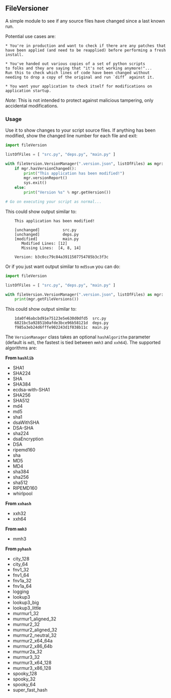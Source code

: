 ## FileVersioner
A simple module to see if any source files have changed since a last
known run.

Potential use cases are:

    * You're in production and want to check if there are any patches that
    have been applied (and need to be reapplied) before performing a fresh install. 

    * You've handed out various copies of a set of python scripts 
    to folks and they are saying that "it's not working anymore!"...
    Run this to check which lines of code have been changed without 
    needing to drop a copy of the original and run `diff` against it.

    * You want your application to check itself for modifications on application startup.

*Note*: This is not intended to protect against malicious tampering, only accidental modifications.

### Usage
Use it to show changes to your script source files. If anything has been modified, show the changed line number for each file and exit:
``` python
import fileVersion

listOfFiles = [ "src.py", "deps.py", "main.py" ]

with fileVersion.VersionManager(".version.json", listOfFiles) as mgr:
    if mgr.hasVersionChanged():
        print("This application has been modified!")
        mgr.versionReport()
        sys.exit()
    else:
        print("Version %s" % mgr.getVersion())

# Go on executing your script as normal...
```

This could show output similar to:
```
    This application has been modified!

    [unchanged]          src.py
    [unchanged]          deps.py
    [modified]           main.py
       Modified Lines: [12]
       Missing Lines:  [4, 8, 14]

    Version: b3c0cc79c84a3911507754785b3c3f3c
```

Or if you just want output similar to `md5sum` you can do:
``` python
import fileVersion

listOfFiles = [ "src.py", "deps.py", "main.py" ]

with fileVersion.VersionManager(".version.json", listOfFiles) as mgr:
    print(mgr.getFileVersions())
```

This could show output similar to:
```
    1da0f46abcbd91e75123e5e630d0dfd5  src.py
    6821bc5a92851b0afde3bce96b58121d  deps.py
    f985a3eb24d6fffe902243d1f038b11c  main.py
```

The `VersionManager` class takes an optional `hashAlgorithm` parameter (default is `md5`, the fastest is tied between `mmh3` and `xxh64`). The supported algorithms are:

**From `hashlib`**
* SHA1
* SHA224
* SHA
* SHA384
* ecdsa-with-SHA1
* SHA256
* SHA512
* md4
* md5
* sha1
* dsaWithSHA
* DSA-SHA
* sha224
* dsaEncryption
* DSA
* ripemd160
* sha
* MD5
* MD4
* sha384
* sha256
* sha512
* RIPEMD160
* whirlpool

**From `xxhash`**
* xxh32
* xxh64

**From `mmh3`**
* mmh3

**From `pyhash`**
* city_128
* city_64
* fnv1_32
* fnv1_64
* fnv1a_32
* fnv1a_64
* logging
* lookup3
* lookup3_big
* lookup3_little
* murmur1_32
* murmur1_aligned_32
* murmur2_32
* murmur2_aligned_32
* murmur2_neutral_32
* murmur2_x64_64a
* murmur2_x86_64b
* murmur2a_32
* murmur3_32
* murmur3_x64_128
* murmur3_x86_128
* spooky_128
* spooky_32
* spooky_64
* super_fast_hash